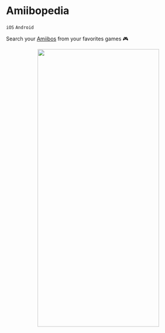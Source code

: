 # Amiibopedia
`iOS` `Android`

Search your [Amiibos](https://en.wikipedia.org/wiki/Amiibo) from your favorites games 🎮

<p align="center">
  <img src="https://github.com/AlbertoJTD/amiibopedia/assets/89556233/76599a12-3c77-4e81-990b-6c63a9435047" width="332" height="759" style="text-align:center;">
</p>
